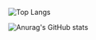 ![Top Langs](https://github-readme-stats.vercel.app/api/top-langs/?username=Nicagab&locale=pt-br&layout=compact)

![Anurag's GitHub stats](https://github-readme-stats.vercel.app/api?username=Nicagab&show_icons=true&theme=tokyonight&locale=pt-br&count_private=true&include_all_commits=true)
